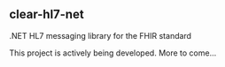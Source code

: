 ## clear-hl7-net
.NET HL7 messaging library for the FHIR standard

This project is actively being developed.  More to come...